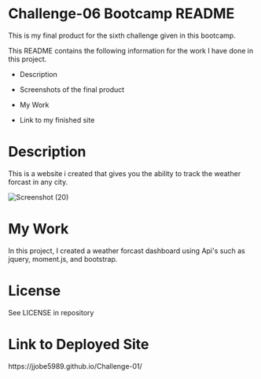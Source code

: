 <h1>Challenge-06 Bootcamp README</h1>

This is my final product for the sixth challenge given in this bootcamp.

This README contains the following information for the work I have done in this project.

- Description

- Screenshots of the final product

- My Work

- Link to my finished site

<h1>Description</h1>

This is a website i created that gives you the ability to track the weather forcast in any city.


![Screenshot (20)](https://user-images.githubusercontent.com/24994854/203018460-51ccd34e-2430-43f8-9827-df7f505d9869.png)

<h1>My Work</h1>

In this project, I created a weather forcast dashboard using Api's such as jquery, moment.js, and bootstrap. 

<h1>License</h1>

See LICENSE in repository

<h1>Link to Deployed Site</h1>
https://jjobe5989.github.io/Challenge-01/
